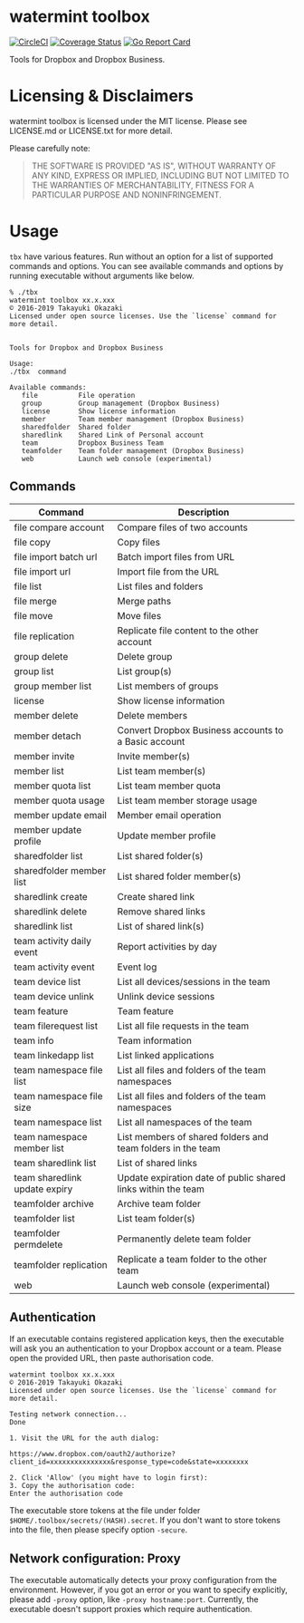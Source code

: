 # watermint toolbox

[![CircleCI](https://circleci.com/gh/watermint/toolbox.svg?style=svg)](https://circleci.com/gh/watermint/toolbox)
[![Coverage Status](https://coveralls.io/repos/github/watermint/toolbox/badge.svg)](https://coveralls.io/github/watermint/toolbox)
[![Go Report Card](https://goreportcard.com/badge/github.com/watermint/toolbox)](https://goreportcard.com/report/github.com/watermint/toolbox)


Tools for Dropbox and Dropbox Business.

# Licensing & Disclaimers

watermint toolbox is licensed under the MIT license.
Please see LICENSE.md or LICENSE.txt for more detail.

Please carefully note:

> THE SOFTWARE IS PROVIDED "AS IS", WITHOUT WARRANTY OF ANY KIND, EXPRESS OR
IMPLIED, INCLUDING BUT NOT LIMITED TO THE WARRANTIES OF MERCHANTABILITY,
FITNESS FOR A PARTICULAR PURPOSE AND NONINFRINGEMENT.

# Usage

`tbx` have various features. Run without an option for a list of supported commands and options.
You can see available commands and options by running executable without arguments like below.

```
% ./tbx
watermint toolbox xx.x.xxx
© 2016-2019 Takayuki Okazaki
Licensed under open source licenses. Use the `license` command for more detail.


Tools for Dropbox and Dropbox Business

Usage:
./tbx  command

Available commands:
   file          File operation
   group         Group management (Dropbox Business)
   license       Show license information
   member        Team member management (Dropbox Business)
   sharedfolder  Shared folder
   sharedlink    Shared Link of Personal account
   team          Dropbox Business Team
   teamfolder    Team folder management (Dropbox Business)
   web           Launch web console (experimental)
```

## Commands

| Command                       | Description                                                   |
|-------------------------------|---------------------------------------------------------------|
| file compare account          | Compare files of two accounts                                 |
| file copy                     | Copy files                                                    |
| file import batch url         | Batch import files from URL                                   |
| file import url               | Import file from the URL                                      |
| file list                     | List files and folders                                        |
| file merge                    | Merge paths                                                   |
| file move                     | Move files                                                    |
| file replication              | Replicate file content to the other account                   |
| group delete                  | Delete group                                                  |
| group list                    | List group(s)                                                 |
| group member list             | List members of groups                                        |
| license                       | Show license information                                      |
| member delete                 | Delete members                                                |
| member detach                 | Convert Dropbox Business accounts to a Basic account          |
| member invite                 | Invite member(s)                                              |
| member list                   | List team member(s)                                           |
| member quota list             | List team member quota                                        |
| member quota usage            | List team member storage usage                                |
| member update email           | Member email operation                                        |
| member update profile         | Update member profile                                         |
| sharedfolder list             | List shared folder(s)                                         |
| sharedfolder member list      | List shared folder member(s)                                  |
| sharedlink create             | Create shared link                                            |
| sharedlink delete             | Remove shared links                                           |
| sharedlink list               | List of shared link(s)                                        |
| team activity daily event     | Report activities by day                                      |
| team activity event           | Event log                                                     |
| team device list              | List all devices/sessions in the team                         |
| team device unlink            | Unlink device sessions                                        |
| team feature                  | Team feature                                                  |
| team filerequest list         | List all file requests in the team                            |
| team info                     | Team information                                              |
| team linkedapp list           | List linked applications                                      |
| team namespace file list      | List all files and folders of the team namespaces             |
| team namespace file size      | List all files and folders of the team namespaces             |
| team namespace list           | List all namespaces of the team                               |
| team namespace member list    | List members of shared folders and team folders in the team   |
| team sharedlink list          | List of shared links                                          |
| team sharedlink update expiry | Update expiration date of public shared links within the team |
| teamfolder archive            | Archive team folder                                           |
| teamfolder list               | List team folder(s)                                           |
| teamfolder permdelete         | Permanently delete team folder                                |
| teamfolder replication        | Replicate a team folder to the other team                     |
| web                           | Launch web console (experimental)                             |


## Authentication

If an executable contains registered application keys,
then the executable will ask you an authentication to your Dropbox account or a team.
Please open the provided URL, then paste authorisation code.

```
watermint toolbox xx.x.xxx
© 2016-2019 Takayuki Okazaki
Licensed under open source licenses. Use the `license` command for more detail.

Testing network connection...
Done

1. Visit the URL for the auth dialog:

https://www.dropbox.com/oauth2/authorize?client_id=xxxxxxxxxxxxxxx&response_type=code&state=xxxxxxxx

2. Click 'Allow' (you might have to login first):
3. Copy the authorisation code:
Enter the authorisation code
```

The executable store tokens at the file under folder `$HOME/.toolbox/secrets/(HASH).secret`.
If you don't want to store tokens into the file, then please specify option `-secure`.

## Network configuration: Proxy

The executable automatically detects your proxy configuration from the environment.
However, if you got an error or you want to specify explicitly, please add `-proxy` option, like `-proxy hostname:port`.
Currently, the executable doesn't support proxies which require authentication.

